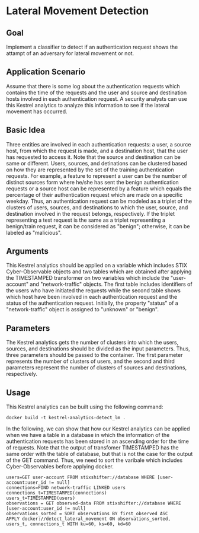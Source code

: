 # Lateral Movement Detection

## Goal

Implement a classifier to detect if an authentication request shows the attampt of an adversary for lateral movement or not.

## Application Scenario

Assume that there is some log about the authentication requests which contains the time of the requests and the user and source and destination hosts
involved in each authentication request. A security analysts can use this Kestrel analytics to analyze this information to see if the lateral movement has occurred.
  

## Basic Idea

Three entities are involved in each authentication requests: a user, a source host, from which the request is made, and a destination host, that the user has requested to access it.
Note that the source and destination can be same or different. Users, sources, and detinations can be clustered based on how they are represented by the set of the training authentication
requests. For example, a feature to represent a user can be the number of distinct sources form where he/she has sent the benign authentication requests or a source host can be represented by
a feature which equals the percentage of their authentication request which are made on a specific weekday. Thus, an authentication request can be modeled as a triplet of the clusters
of users, sources, and destinations to which the user, source, and destination involved in the request belongs, respectively. If the triplet representing a test request is the same as a
triplet representing a benign/train request, it can be considered as "benign"; otherwise, it can be labeled as "malicious".

## Arguments

This Kestrel analytics should be applied on a variable which includes STIX Cyber-Observable objects and two tables which are obtained after applying the TIMESTAMPED transformer
on two variables which include the "user-account" and "network-traffic" objects. The first table includes identifiers of the users who have initiated the requests while the second table
shows which host have been involved in each authentication request and the status of the authentication request. Initially, the property "status" of a "network-traffic" object is assigned
to "unknown" or "benign". 


## Parameters

The Kestrel analytics gets the number of clusters into which the users, sources, and destinations should be divided as the input parameters. Thus, three parameters should be passed to
the container. The first parameter represents the number of clusters of users, and the second and third parameters represent the number of clusters of sources and destinations, respectively.


## Usage

This Kestrel analytics can be built using the following command:
```
docker build -t kestrel-analytics-detect_lm .
```
In the following, we can show that how our Kestrel analytics can be applied when we have a table in a database in which the information of the authentication requests has been stored
in an ascending order for the time of requests. Note that the output of transfomer TIMESTAMPED has the same order with the table of database, but that is not the case for the output of
the GET command. Thus, we need to sort the varibale which includes Cyber-Observables before applying docker.
```
users=GET user-account FROM stixshifter://database WHERE [user-account:user_id != null]
connections=FIND network-traffic LINKED users
connections_t=TIMESTAMPED(connections)
users_t=TIMESTAMPED(users)
observations = GET observed-data FROM stixshifter://database WHERE [user-account:user_id != null]
observations_sorted = SORT observations BY first_observed ASC
APPLY docker://detect_lateral_movement ON observations_sorted, users_t, connections_t WITH ku=60, ks=60, kd=60
```

